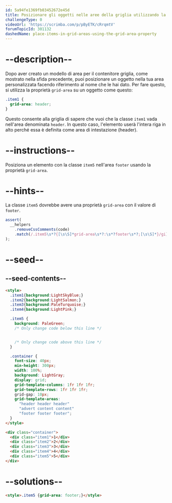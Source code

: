 ```yaml
---
id: 5a94fe1369fb03452672e45d
title: Posizionare gli oggetti nelle aree della griglia utilizzando la proprietà grid-area
challengeType: 0
videoUrl: 'https://scrimba.com/p/pByETK/cRrqmtV'
forumTopicId: 301132
dashedName: place-items-in-grid-areas-using-the-grid-area-property
---
```


# --description--

Dopo aver creato un modello di area per il contenitore griglia, come mostrato nella sfida precedente, puoi posizionare un oggetto nella tua area personalizzata facendo riferimento al nome che le hai dato. Per fare questo, si utilizza la proprietà `grid-area` su un oggetto come questo:

```css
.item1 {
  grid-area: header;
}
```

Questo consente alla griglia di sapere che vuoi che la classe `item1` vada nell'area denominata `header`. In questo caso, l'elemento userà l'intera riga in alto perché essa è definita come area di intestazione (header).

# --instructions--

Posiziona un elemento con la classe `item5` nell'area `footer` usando la proprietà `grid-area`.

# --hints--

La classe `item5` dovrebbe avere una proprietà `grid-area` con il valore di `footer`.

```js
assert(
  __helpers
    .removeCssComments(code)
    .match(/.item5\s*?{[\s\S]*grid-area\s*?:\s*?footer\s*?;[\s\S]*}/gi)
);
```

# --seed--

## --seed-contents--

```html
<style>
  .item1{background:LightSkyBlue;}
  .item2{background:LightSalmon;}
  .item3{background:PaleTurquoise;}
  .item4{background:LightPink;}

  .item5 {
    background: PaleGreen;
    /* Only change code below this line */


    /* Only change code above this line */
  }

  .container {
    font-size: 40px;
    min-height: 300px;
    width: 100%;
    background: LightGray;
    display: grid;
    grid-template-columns: 1fr 1fr 1fr;
    grid-template-rows: 1fr 1fr 1fr;
    grid-gap: 10px;
    grid-template-areas:
      "header header header"
      "advert content content"
      "footer footer footer";
  }
</style>

<div class="container">
  <div class="item1">1</div>
  <div class="item2">2</div>
  <div class="item3">3</div>
  <div class="item4">4</div>
  <div class="item5">5</div>
</div>
```

# --solutions--

```html
<style>.item5 {grid-area: footer;}</style>
```
